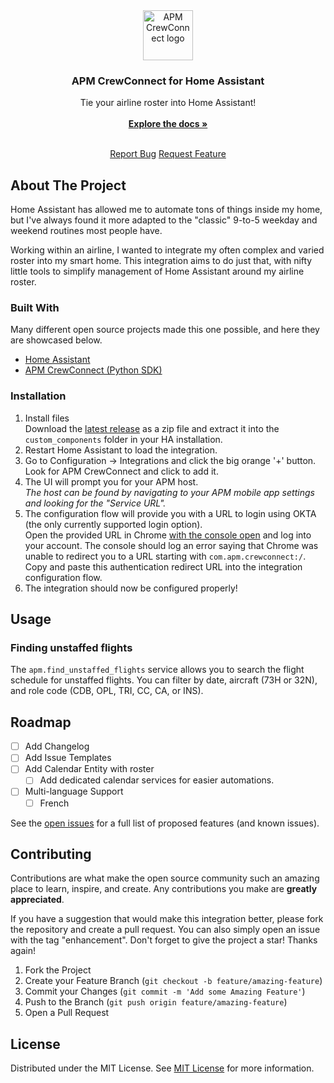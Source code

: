 <div align="center">
  <a href="https://github.com/ShaanCoding/ReadME-Generator">
    <img src="https://brands.home-assistant.io/apm/icon@2x.png" alt="APM CrewConnect logo" width="80" height="80">
  </a>
  <h3 align="center">APM CrewConnect for Home Assistant</h3>
  <p align="center">
    Tie your airline roster into Home Assistant!
    <br/>
    <br/>
    <a href="https://github.com/clarkewing/ha-apm-crewconnect"><strong>Explore the docs »</strong></a>
    <br/>
    <br/>
    <div>
      <a href="https://github.com/clarkewing/ha-apm-crewconnect/issues/new?labels=bug&template=bug-report---.md">Report Bug</a>
      <a href="https://github.com/clarkewing/ha-apm-crewconnect/issues/new?labels=enhancement&template=feature-request---.md">Request Feature</a>
    </div>
  </p>
</div>


## About The Project
Home Assistant has allowed me to automate tons of things inside my home, but I've always found it more adapted to the "classic" 9-to-5 weekday and weekend routines most people have.

Working within an airline, I wanted to integrate my often complex and varied roster into my smart home. This integration aims to do just that, with nifty little tools to simplify management of Home Assistant around my airline roster.


### Built With
Many different open source projects made this one possible, and here they are showcased below.

- [Home Assistant](https://www.home-assistant.io)
- [APM CrewConnect (Python SDK)](https://github.com/clarkewing/apm_crewconnect)


### Installation
1. Install files  
    Download the [latest release](https://github.com/clarkewing/ha-apm-crewconnect/releases) as a zip file and extract it into the `custom_components` folder in your HA installation.
2. Restart Home Assistant to load the integration.
3. Go to Configuration -> Integrations and click the big orange '+' button. Look for APM CrewConnect and click to add it.
4. The UI will prompt you for your APM host.  
    _The host can be found by navigating to your APM mobile app settings and looking for the "Service URL"._
5. The configuration flow will provide you with a URL to login using OKTA (the only currently supported login option).  
    Open the provided URL in Chrome [with the console open](https://support.google.com/docs/thread/1873663/collecting-console-logs-chrome-browser-only?hl=en) and log into your account. The console should log an error saying that Chrome was unable to redirect you to a URL starting with `com.apm.crewconnect:/`.  
    Copy and paste this authentication redirect URL into the integration configuration flow.
6. The integration should now be configured properly!


## Usage
### Finding unstaffed flights
The `apm.find_unstaffed_flights` service allows you to search the flight schedule for unstaffed flights. You can filter by date, aircraft (73H or 32N), and role code (CDB, OPL, TRI, CC, CA, or INS).


## Roadmap
- [ ] Add Changelog
- [ ] Add Issue Templates
- [ ] Add Calendar Entity with roster
  - [ ] Add dedicated calendar services for easier automations.
- [ ] Multi-language Support
  - [ ] French

See the [open issues](https://github.com/clarkewing/ha-apm-crewconnect/issues) for a full list of proposed features (and known issues).


## Contributing
Contributions are what make the open source community such an amazing place to learn, inspire, and create. Any contributions you make are **greatly appreciated**.

If you have a suggestion that would make this integration better, please fork the repository and create a pull request. You can also simply open an issue with the tag "enhancement".
Don't forget to give the project a star! Thanks again!

1. Fork the Project
2. Create your Feature Branch (`git checkout -b feature/amazing-feature`)
3. Commit your Changes (`git commit -m 'Add some Amazing Feature'`)
4. Push to the Branch (`git push origin feature/amazing-feature`)
5. Open a Pull Request


## License
Distributed under the MIT License. See [MIT License](https://opensource.org/licenses/MIT) for more information.
